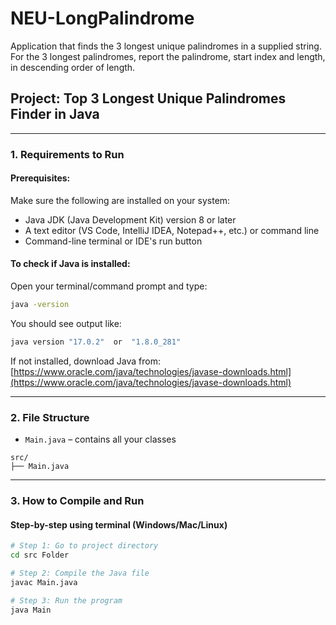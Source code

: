 # NEU-LongPalindrome
Application that finds the 3 longest unique palindromes in a supplied string. For the 3 longest palindromes, report the palindrome, start index and length, in descending order of length.


##  Project: Top 3 Longest Unique Palindromes Finder in Java

---

### 1. Requirements to Run

#### Prerequisites:

Make sure the following are installed on your system:

* Java JDK (Java Development Kit) version 8 or later
* A text editor (VS Code, IntelliJ IDEA, Notepad++, etc.) or command line
* Command-line terminal or IDE's run button

####  To check if Java is installed:

Open your terminal/command prompt and type:

```bash
java -version
```

You should see output like:

```bash
java version "17.0.2"  or  "1.8.0_281"
```

If not installed, download Java from: [https://www.oracle.com/java/technologies/javase-downloads.html](https://www.oracle.com/java/technologies/javase-downloads.html)

---

###  2. File Structure


* `Main.java` – contains all your classes

```
src/
├── Main.java
```

---

###  3. How to Compile and Run

#### Step-by-step using terminal (Windows/Mac/Linux)

```bash
# Step 1: Go to project directory
cd src Folder

# Step 2: Compile the Java file
javac Main.java

# Step 3: Run the program
java Main
```





